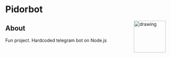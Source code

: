 # Pidorbot

<img align="right" src="https://user-images.githubusercontent.com/28097002/172330775-4a518ab6-ec60-4c0d-a2c9-9e095508c476.png" alt="drawing" width="100"/>


## About
Fun project. Hardcoded telegram bot on Node.js


